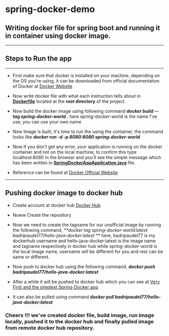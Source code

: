# spring-docker-demo
## Writing docker file for spring boot and running it in container using docker image.
-----------------------------------------------------------------------------------
## Steps to Run the app
----------------------
- First make sure that docker is installed on your machine, depending on the OS you're using, it can be downloaded from official documentation of Docker at [Docker Website](https://docs.docker.com/get-docker/)

- Now write docker file with what each instruction tells about in **[Dockerfile](https://github.com/badripaudel77/spring-docker-demo/blob/main/Dockerfile)** located at the **root directory** of the project.

- Now build the docker image using following command _**docker build --tag spring-docker-world .**_ here spring-docker-world is the name I've use, you can use your own name

- Now Image is built, it's time to run the using the container, the command looks like _**docker run -d -p 8080:8080 spring-docker-world**_

- Now if you don't get any error, your application is running on the docker container and not on the local machine, to confirm this type localhost:8080 in the browser and you'll see the simple message which has been written in **[SpringDockerAppApplication.java](https://github.com/badripaudel77/spring-docker-demo/blob/main/src/main/java/com/io/docker/spring/springdockerapp/SpringDockerAppApplication.java)** file.

- Reference can be found at [Docker Official Website](https://docs.docker.com/language/java/build-images/)

------------------------------------------------------------------------------------------------------------

## Pushing docker image to docker hub 

- Create account at docker hub [Docker Hub](https://hub.docker.com/)

- Noww Create the repository 

- Now we need to create the tagname for our unofficial image by running the following command, _**docker tag spring-docker-world:latest badripaudel77/hello-java-docker:latest
**_ here, badripaudel77 is my dockerhub username and  hello-java-docker:latest is the image name and tagname respectively in docker hub while spring-docker-world is the local image name, username will be different for you and rest can be same or different.

- Now  push to docker hub using the following command, _**docker push badripaudel77/hello-java-docker:latest**_

- After a while it will be pushed to docker hub which you can see at [Very First and the simplest Spring-Docker app](https://hub.docker.com/repository/docker/badripaudel77/hello-java-docker)

- It can also be pulled using command _**docker pull badripaudel77/hello-java-docker:latest**_

### Cheers !!! we've created docker file, build image, run image locally, pushed it to the docker hub and finally pulled image from remote docker hub repository.

